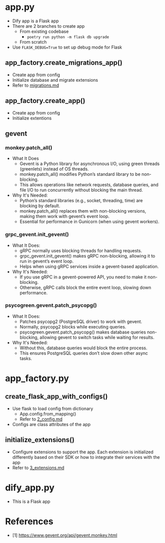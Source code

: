 # app.py
- Dify app is a Flask app
- There are 2 branches to create app
    - From existing codebase
        - `poetry run python -m flask db upgrade`
    - From scratch
- Use `FLASK_DEBUG=True` to set up debug mode for Flask
## app_factory.create_migrations_app()
- Create app from config
- Initialize database and migrate extensions
- Refer to [migrations.md](migrations.md)
## app_factory.create_app()
- Create app from config
- Initialize extentions
## gevent
### monkey.patch_all()
- What It Does
    - Gevent is a Python library for asynchronous I/O, using green threads (greenlets) instead of OS threads.
    - monkey.patch_all() modifies Python’s standard library to be non-blocking.
    - This allows operations like network requests, database queries, and file I/O to run concurrently without blocking the main thread.
- Why It's Needed:
    - Python’s standard libraries (e.g., socket, threading, time) are blocking by default.
    - monkey.patch_all() replaces them with non-blocking versions, making them work with gevent’s event loop.
    - Essential for performance in Gunicorn (when using gevent workers).
### grpc_gevent.init_gevent()
- What It Does:
    - gRPC normally uses blocking threads for handling requests.
    - grpc_gevent.init_gevent() makes gRPC non-blocking, allowing it to run in gevent’s event loop.
    - Helps when using gRPC services inside a gevent-based application.
- Why It's Needed:
    - If you use gRPC in a gevent-powered API, you need to make it non-blocking.
    - Otherwise, gRPC calls block the entire event loop, slowing down performance.
### psycogreen.gevent.patch_psycopg()
- What It Does:
    - Patches psycopg2 (PostgreSQL driver) to work with gevent.
    - Normally, psycopg2 blocks while executing queries.
    - psycogreen.gevent.patch_psycopg() makes database queries non-blocking, allowing gevent to switch tasks while waiting for results.
- Why It's Needed:
    - Without this, database queries would block the entire process.
    - This ensures PostgreSQL queries don’t slow down other async tasks.

# app_factory.py
## create_flask_app_with_configs()
- Use flask to load config from dictionary
    - App.config.from_mapping()
    - Refer to [2_config.md](2_config.md)
- Configs are class attributes of the app
## initialize_extensions()
- Configure extensions to support the app. Each extension is initialized differently based on their SDK or how to integrate their services with the app
- Refer to [3_extensions.md](3_extensions.md)

# dify_app.py
- This is a Flask app

# References
- [1] https://www.gevent.org/api/gevent.monkey.html